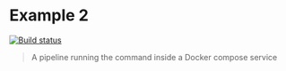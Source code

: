 Example 2
=========

[![Build status](https://badge.buildkite.com/f1cc354cae79f75f10d0b89c05ba9eaf838c9bac4e922d566e.svg)](https://buildkite.com/develer-1/webinar-buildkite-example-2)

> A pipeline running the command inside a Docker compose service
